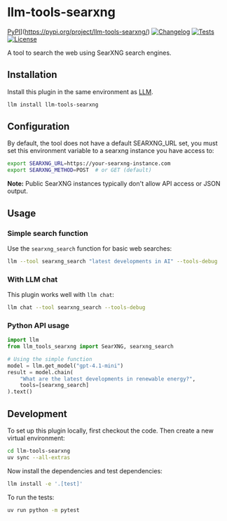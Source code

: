 # llm-tools-searxng

[PyPI](https://img.shields.io/pypi/v/llm-tools-searxng.svg)](https://pypi.org/project/llm-tools-searxng/)
[![Changelog](https://img.shields.io/github/v/release/justyns/llm-tools-searxng?include_prereleases&label=changelog)](https://github.com/justyns/llm-tools-searxng/releases)
[![Tests](https://github.com/justyns/llm-tools-searxng/actions/workflows/test.yml/badge.svg)](https://github.com/justyns/llm-tools-searxng/actions/workflows/test.yml)
[![License](https://img.shields.io/badge/license-Apache%202.0-blue.svg)](https://github.com/justyns/llm-tools-searxng/blob/main/LICENSE)

A tool to search the web using SearXNG search engines.

## Installation

Install this plugin in the same environment as [LLM](https://llm.datasette.io/).
```bash
llm install llm-tools-searxng
```

## Configuration

By default, the tool does not have a default SEARXNG_URL set, you must set this environment variable to a searxng instance you have access to:

```bash
export SEARXNG_URL=https://your-searxng-instance.com
export SEARXNG_METHOD=POST  # or GET (default)
```

**Note:** Public SearXNG instances typically don't allow API access or JSON output.

## Usage

### Simple search function

Use the `searxng_search` function for basic web searches:

```bash
llm --tool searxng_search "latest developments in AI" --tools-debug
```

### With LLM chat

This plugin works well with `llm chat`:

```bash
llm chat --tool searxng_search --tools-debug
```

### Python API usage

```python
import llm
from llm_tools_searxng import SearXNG, searxng_search

# Using the simple function
model = llm.get_model("gpt-4.1-mini")
result = model.chain(
    "What are the latest developments in renewable energy?",
    tools=[searxng_search]
).text()
```

## Development

To set up this plugin locally, first checkout the code. Then create a new virtual environment:

```bash
cd llm-tools-searxng
uv sync --all-extras
```

Now install the dependencies and test dependencies:

```bash
llm install -e '.[test]'
```

To run the tests:

```bash
uv run python -m pytest
```
